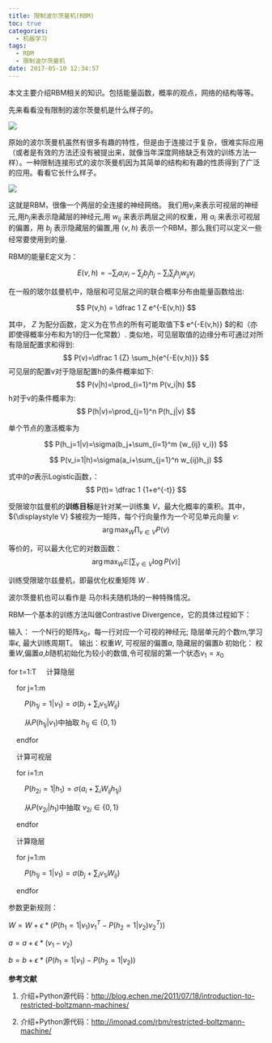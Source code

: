 ```yaml
---
title: 限制波尔茨曼机(RBM)
toc: true
categories:
  - 机器学习
tags:
  - RBM
  - 限制波尔茨曼机
date: 2017-05-10 12:34:57
---
```

本文主要介绍RBM相关的知识。包括能量函数，概率的观点，网络的结构等等。
<!--more-->
先来看看没有限制的波尔茨曼机是什么样子的。

![](2017-05-10_123815.png)

原始的波尔茨曼机虽然有很多有趣的特性，但是由于连接过于复杂，很难实际应用（或者是有效的方法还没有被提出来，就像当年深度网络缺乏有效的训练方法一样）。一种限制连接形式的波尔茨曼机因为其简单的结构和有趣的性质得到了广泛的应用。看看它长什么样子。

![](2017-05-10_123931.png)

这就是RBM，很像一个两层的全连接的神经网络。
我们用$v_i$来表示可视层的神经元,用$h_j$来表示隐藏层的神经元,用 $w_{ij}$ 来表示两层之间的权重，用 $a_i$ 来表示可视层的偏置，用 $b_j$ 表示隐藏层的偏置,用 $(v,h)$ 表示一个RBM，那么我们可以定义一些经常要使用到的量.

RBM的能量E定义为：

$$
E(v,h)=-\sum_i{a_i v_i}-\sum_j{b_j h_j}-\sum_i\sum_j{h_j w_{ij} v_i}
$$

在一般的玻尔兹曼机中，隐层和可见层之间的联合概率分布由能量函数给出:

$$
P(v,h) = \dfrac 1 Z e^{-E(v,h)}
$$

其中， $Z$ 为配分函数，定义为在节点的所有可能取值下$ e^{-E(v,h)} $的和（亦即使得概率分布和为1的归一化常数）.
类似地，可见层取值的边缘分布可通过对所有隐层配置求和得到:
$$
P(v)=\dfrac 1 {Z} \sum_h{e^{-E(v,h)}}
$$
可见层的配置v对于隐层配置h的条件概率如下:
$$
P(v|h)=\prod_{i=1}^m P(v_i|h)
$$
h对于v的条件概率为:
$$
P(h|v)=\prod_{j=1}^n P(h_j|v)
$$

单个节点的激活概率为

$$
P(h_j=1|v)=\sigma(b_j+\sum_{i=1}^m {w_{ij} v_i})
$$

$$
P(v_i=1|h)=\sigma(a_i+\sum_{j=1}^n w_{ij}h_j)
$$

式中的$\sigma$表示Logistic函数，：
$$
P(t)= \dfrac 1 {1+e^{-t}}
$$

受限玻尔兹曼机的**训练目标**是针对某一训练集 ${\displaystyle V}$，最大化概率的乘积。其中， ${\displaystyle V} $被视为一矩阵，每个行向量作为一个可见单元向量 ${\displaystyle v}$:
$$
\arg\max_W \prod_{v \in V} P(v)
$$

等价的，可以最大化它的对数函数：
$$
\arg\max_W \mathbb{E} \left[\sum_{v \in V} \log P (v)\right]
$$

训练受限玻尔兹曼机，即最优化权重矩阵 ${\displaystyle W}$ .

波尔茨曼机也可以看作是 马尔科夫随机场的一种特殊情况。

RBM一个基本的训练方法叫做Contrastive Divergence，它的具体过程如下：

输入： 一个N行的矩阵$x_0$，每一行对应一个可视的神经元; 隐层单元的个数m,学习率$\epsilon$, 最大训练周期T。
输出：权重$W$, 可视层的偏置$a$, 隐藏层的偏置$b$
初始化： 权重$W$,偏置$a$,$b$随机初始化为较小的数值,令可视层的第一个状态$v_1 = x_0$


for t=1:T
&nbsp;&nbsp;&nbsp;&nbsp;计算隐层

&nbsp;&nbsp;&nbsp;&nbsp;for j=1:m

&nbsp;&nbsp;&nbsp;&nbsp;&nbsp;&nbsp;&nbsp;&nbsp;$P(h_{1j}=1|v_1)=\sigma(b_j+\sum_i v_{1i} W_{ij})$

&nbsp;&nbsp;&nbsp;&nbsp;&nbsp;&nbsp;&nbsp;&nbsp;从$P(h_{1j}|v_1)$中抽取 $h_{1j} \in {\{0,1\}}$

&nbsp;&nbsp;&nbsp;&nbsp;endfor

&nbsp;&nbsp;&nbsp;&nbsp;计算可视层

&nbsp;&nbsp;&nbsp;&nbsp;for i=1:n

&nbsp;&nbsp;&nbsp;&nbsp;&nbsp;&nbsp;&nbsp;&nbsp;$P(h_{2i}=1|h_1)=\sigma(a_i+\sum_i  W_{ij} h_{1j})$

&nbsp;&nbsp;&nbsp;&nbsp;&nbsp;&nbsp;&nbsp;&nbsp;从$P(v_{2i}|h_1)$中抽取 $v_{2i} \in {\{0,1\}}$

&nbsp;&nbsp;&nbsp;&nbsp;endfor

&nbsp;&nbsp;&nbsp;&nbsp;计算隐层

&nbsp;&nbsp;&nbsp;&nbsp;for j=1:m

&nbsp;&nbsp;&nbsp;&nbsp;&nbsp;&nbsp;&nbsp;&nbsp;$P(h_{1j}=1|v_1)=\sigma(b_j+\sum_i v_{1i} W_{ij})$

&nbsp;&nbsp;&nbsp;&nbsp;endfor

参数更新规则：

$W = W + \epsilon*( P(h_1=1|v_1 )v_1^T - P(h_2=1|v_2)v_2^T))$

$a = a +\epsilon*(v_1 - v_2)$

$b = b + \epsilon*(P(h_1=1|v_1)-P(h_2=1|v_2))$


**参考文献**

1. 介绍+Python源代码：<http://blog.echen.me/2011/07/18/introduction-to-restricted-boltzmann-machines/>

2. 介绍+Python源代码：<http://imonad.com/rbm/restricted-boltzmann-machine/>